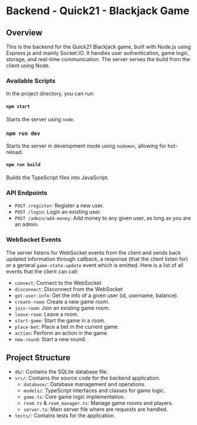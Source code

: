 # Backend - Quick21 - Blackjack Game

## Overview

This is the backend for the Quick21 Blackjack game, built with Node.js using Express.js and mainly Socket.IO. It handles user authentication, game logic, storage, and real-time communication. The server serves the build from the client using Node.

### Available Scripts

In the project directory, you can run:

#### `npm start`

Starts the server using `node`.

### `npm run dev`

Starts the server in development mode using `nodemon`, allowing for hot-reload.

#### `npm run build`

Builds the TypeScript files into JavaScript.

### API Endpoints

- `POST /register`: Register a new user.
- `POST /login`: Login an existing user.
- `POST /admin/add-money`: Add money to any given user, as long as you are an admin.

### WebSocket Events
The server listens for WebSocket events from the client and sends back updated information through callback, a response (that the client listen for) or a general `game-state-update` event which is emitted. Here is a list of all events that the client can call:

- `connect`: Connect to the WebSocket
- `disconnect`: Disconnect from the WebSocket
- `get-user-info`: Get the info of a given user (id, username, balance).
- `create-room`: Create a new game room.
- `join-room`: Join an existing game room.
- `leave-room`: Leave a room.
- `start-game`: Start the game in a room.
- `place-bet`: Place a bet in the current game.
- `action`: Perform an action in the game.
- `new-round`: Start a new round.

## Project Structure

- `db/`: Contains the SQLite database file.
- `src/`: Contains the source code for the backend application.
  - `database/`: Database management and operations.
  - `models/`: TypeScript interfaces and classes for game logic.
  - `game.ts`: Core game logic implementation.
  - `room.ts` & `room_manager.ts`: Manage game rooms and players.
  - `server.ts`: Main server file where are requests are handled.
- `tests/`: Contains tests for the application.